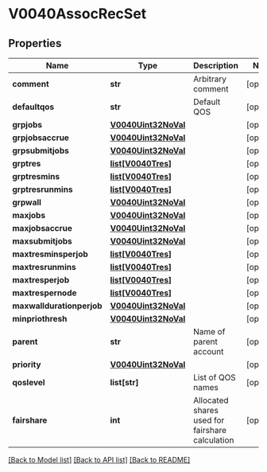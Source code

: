 # V0040AssocRecSet

## Properties
Name | Type | Description | Notes
------------ | ------------- | ------------- | -------------
**comment** | **str** | Arbitrary comment | [optional] 
**defaultqos** | **str** | Default QOS | [optional] 
**grpjobs** | [**V0040Uint32NoVal**](V0040Uint32NoVal.md) |  | [optional] 
**grpjobsaccrue** | [**V0040Uint32NoVal**](V0040Uint32NoVal.md) |  | [optional] 
**grpsubmitjobs** | [**V0040Uint32NoVal**](V0040Uint32NoVal.md) |  | [optional] 
**grptres** | [**list[V0040Tres]**](V0040Tres.md) |  | [optional] 
**grptresmins** | [**list[V0040Tres]**](V0040Tres.md) |  | [optional] 
**grptresrunmins** | [**list[V0040Tres]**](V0040Tres.md) |  | [optional] 
**grpwall** | [**V0040Uint32NoVal**](V0040Uint32NoVal.md) |  | [optional] 
**maxjobs** | [**V0040Uint32NoVal**](V0040Uint32NoVal.md) |  | [optional] 
**maxjobsaccrue** | [**V0040Uint32NoVal**](V0040Uint32NoVal.md) |  | [optional] 
**maxsubmitjobs** | [**V0040Uint32NoVal**](V0040Uint32NoVal.md) |  | [optional] 
**maxtresminsperjob** | [**list[V0040Tres]**](V0040Tres.md) |  | [optional] 
**maxtresrunmins** | [**list[V0040Tres]**](V0040Tres.md) |  | [optional] 
**maxtresperjob** | [**list[V0040Tres]**](V0040Tres.md) |  | [optional] 
**maxtrespernode** | [**list[V0040Tres]**](V0040Tres.md) |  | [optional] 
**maxwalldurationperjob** | [**V0040Uint32NoVal**](V0040Uint32NoVal.md) |  | [optional] 
**minpriothresh** | [**V0040Uint32NoVal**](V0040Uint32NoVal.md) |  | [optional] 
**parent** | **str** | Name of parent account | [optional] 
**priority** | [**V0040Uint32NoVal**](V0040Uint32NoVal.md) |  | [optional] 
**qoslevel** | **list[str]** | List of QOS names | [optional] 
**fairshare** | **int** | Allocated shares used for fairshare calculation | [optional] 

[[Back to Model list]](../README.md#documentation-for-models) [[Back to API list]](../README.md#documentation-for-api-endpoints) [[Back to README]](../README.md)



